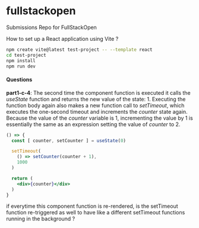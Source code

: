 # fullstackopen

Submissions Repo for FullStackOpen

How to set up a React application using Vite ? 

```bash
npm create vite@latest test-project -- --template react 
cd test-project 
npm install 
npm run dev
```

#### Questions

**part1-c-4**: The second time the component function is executed it calls the *useState* function and returns the new value of the state: 1. Executing the function body again also makes a new function call to *setTimeout*, which executes the one-second timeout and increments the *counter* state again. Because the value of the *counter* variable is 1, incrementing the value by 1 is essentially the same as an expression setting the value of *counter* to 2.

```jsx
() => {
  const [ counter, setCounter ] = useState(0)

  setTimeout(
    () => setCounter(counter + 1),
    1000
  )

  return (
    <div>{counter}</div>
  )
}
```

if everytime this component function is re-rendered, is the setTimeout function re-triggered as well to have like a different setTimeout functions running in the background ?
